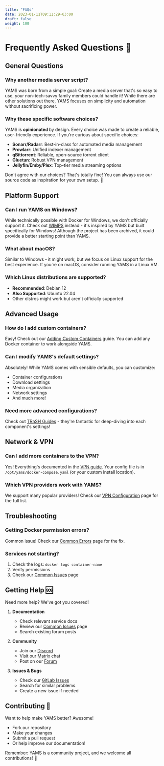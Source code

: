 ```yaml
---
title: "FAQs"
date: 2023-01-11T09:11:29-03:00
draft: false
weight: 100
---
```


# Frequently Asked Questions 🤔

## General Questions

### Why another media server script?
YAMS was born from a simple goal: Create a media server that's so easy to use, your non-tech-savvy family members could handle it! While there are other solutions out there, YAMS focuses on simplicity and automation without sacrificing power.

### Why these specific software choices?
YAMS is **opinionated** by design. Every choice was made to create a reliable, user-friendly experience. If you're curious about specific choices:

- **Sonarr/Radarr**: Best-in-class for automated media management
- **Prowlarr**: Unified indexer management
- **qBittorrent**: Reliable, open-source torrent client
- **Gluetun**: Robust VPN management
- **Jellyfin/Emby/Plex**: Top-tier media streaming options

Don't agree with our choices? That's totally fine! You can always use our source code as inspiration for your own setup. 🔧

## Platform Support

### Can I run YAMS on Windows?
While technically possible with Docker for Windows, we don't officially support it. Check out [WIMPS](https://github.com/Xaque8787/WIMPS) instead - it's inspired by YAMS but built specifically for Windows! Although the project has been archived, it could provide a better starting point than YAMS.

### What about macOS?
Similar to Windows - it might work, but we focus on Linux support for the best experience. If you're on macOS, consider running YAMS in a Linux VM.

### Which Linux distributions are supported?
- **Recommended**: Debian 12
- **Also Supported**: Ubuntu 22.04
- Other distros might work but aren't officially supported

## Advanced Usage

### How do I add custom containers?
Easy! Check out our [Adding Custom Containers](/advanced/add-your-own-containers/) guide. You can add any Docker container to work alongside YAMS.

### Can I modify YAMS's default settings?
Absolutely! While YAMS comes with sensible defaults, you can customize:
- Container configurations
- Download settings
- Media organization
- Network settings
- And much more!

### Need more advanced configurations?
Check out [TRaSH Guides](https://trash-guides.info/) - they're fantastic for deep-diving into each component's settings!

## Network & VPN

### Can I add more containers to the VPN?
Yes! Everything's documented in the [VPN guide](https://github.com/qdm12/gluetun-wiki/blob/main/setup/connect-a-container-to-gluetun.md). Your config file is in `/opt/yams/docker-compose.yaml` (or your custom install location).

### Which VPN providers work with YAMS?
We support many popular providers! Check our [VPN Configuration](/advanced/vpn/#official-supported-vpns) page for the full list.

## Troubleshooting

### Getting Docker permission errors?
Common issue! Check our [Common Errors](/faqs/common-errors/#common-docker-permission-errors) page for the fix.

### Services not starting?
1. Check the logs: `docker logs container-name`
2. Verify permissions
3. Check our [Common Issues](/faqs/common-errors/) page

## Getting Help 🆘

Need more help? We've got you covered!

1. **Documentation**
   - Check relevant service docs
   - Review our [Common Issues](/faqs/common-errors/) page
   - Search existing forum posts

2. **Community**
   - Join our [Discord](https://discord.gg/Gwae3tNMST)
   - Visit our [Matrix](https://matrix.to/#/#yams-space:rogs.me) chat
   - Post on our [Forum](https://forum.yams.media)

3. **Issues & Bugs**
   - Check our [GitLab Issues](https://gitlab.com/rogs/yams/-/issues)
   - Search for similar problems
   - Create a new issue if needed

## Contributing 🤝

Want to help make YAMS better? Awesome!
- Fork our repository
- Make your changes
- Submit a pull request
- Or help improve our documentation!

Remember: YAMS is a community project, and we welcome all contributions! 🌟

